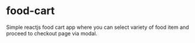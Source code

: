 # food-cart
Simple reactjs food cart app where you can select variety of food item and proceed to checkout page via modal.
